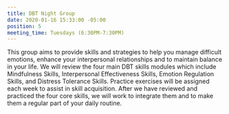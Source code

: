 ```yaml
---
title: DBT Night Group
date: 2020-01-16 15:33:00 -05:00
position: 5
meeting_time: Tuesdays (6:30PM-7:30PM)
---
```


This group aims to provide skills and strategies to help you manage difficult emotions, enhance your interpersonal relationships and to maintain balance in your life. We will review the four main DBT skills modules which include Mindfulness Skills, Interpersonal Effectiveness Skills, Emotion Regulation Skills, and Distress Tolerance Skills. Practice exercises will be assigned each week to assist in skill acquisition. After we have reviewed and practiced the four core skills, we will work to integrate them and to make them a regular part of your daily routine.